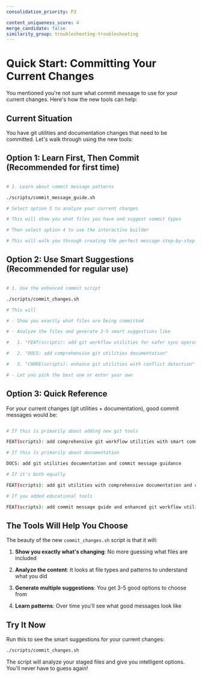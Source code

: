 ```yaml
---
consolidation_priority: P3

content_uniqueness_score: 4
merge_candidate: false
similarity_group: troubleshooting-troubleshooting
---
```


# Quick Start: Committing Your Current Changes

You mentioned you're not sure what commit message to use for your current changes. Here's how the new tools can help:

## Current Situation

You have git utilities and documentation changes that need to be committed. Let's walk through using the new tools:

## Option 1: Learn First, Then Commit (Recommended for first time)

```bash

# 1. Learn about commit message patterns

./scripts/commit_message_guide.sh

# Select option 5 to analyze your current changes

# This will show you what files you have and suggest commit types

# Then select option 4 to use the interactive builder

# This will walk you through creating the perfect message step-by-step

```

## Option 2: Use Smart Suggestions (Recommended for regular use)

```bash

# 1. Use the enhanced commit script

./scripts/commit_changes.sh

# This will

# - Show you exactly what files are being committed

# - Analyze the files and generate 3-5 smart suggestions like

#   1. "FEAT(scripts): add git workflow utilities for safer sync operations"

#   2. "DOCS: add comprehensive git utilities documentation"

#   3. "CHORE(scripts): enhance git utilities with conflict detection"

# - Let you pick the best one or enter your own

```

## Option 3: Quick Reference

For your current changes (git utilities + documentation), good commit messages would be:

```bash

# If this is primarily about adding new git tools

FEAT(scripts): add comprehensive git workflow utilities with smart commit suggestions

# If this is primarily about documentation

DOCS: add git utilities documentation and commit message guidance

# If it's both equally

FEAT(scripts): add git utilities with comprehensive documentation and commit guidance

# If you added educational tools

FEAT(scripts): add commit message guide and enhanced git workflow utilities

```

## The Tools Will Help You Choose

The beauty of the new `commit_changes.sh` script is that it will:

1. **Show you exactly what's changing**: No more guessing what files are included

2. **Analyze the content**: It looks at file types and patterns to understand what you did

3. **Generate multiple suggestions**: You get 3-5 good options to choose from

4. **Learn patterns**: Over time you'll see what good messages look like

## Try It Now

Run this to see the smart suggestions for your current changes:

```bash
./scripts/commit_changes.sh

```

The script will analyze your staged files and give you intelligent options. You'll never have to guess again!
